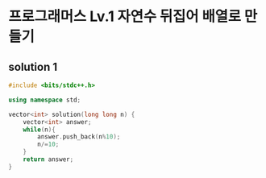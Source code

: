 ﻿# 프로그래머스 Lv.1 자연수 뒤집어 배열로 만들기

## solution 1

```c++
#include <bits/stdc++.h>

using namespace std;

vector<int> solution(long long n) {
    vector<int> answer;
    while(n){
        answer.push_back(n%10);
        n/=10;
    }
    return answer;
}
```